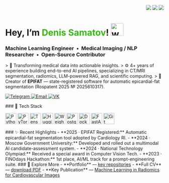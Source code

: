 <p align="right">
  <img src="https://komarev.com/ghpvc/?username=denis-samatov&label=Visitors&color=0e75b6&style=flat-square"/>
  <img src="https://img.shields.io/github/followers/denis-samatov?style=social">
  <img src="https://img.shields.io/github/stars/denis-samatov?style=social">
</p>
<h1 align="left">
  Hey, I’m <span style="color:#36b812;">Denis Samatov</span>!
  <img src="https://raw.githubusercontent.com/Tarikul-Islam-Anik/Animated-Fluent-Emojis/master/Emojis/People/Waving%20Hand.png"
       width="40" alt="waving-hand"/>
</h1>
<h3 align="left">
  Machine Learning Engineer &nbsp;•&nbsp; Medical Imaging / NLP Researcher &nbsp;•&nbsp; Open-Source Contributor
</h3>
> 🎯 Transforming medical data into actionable insights.  
> ⚙️ 4+ years of experience building end-to-end AI pipelines, specializing in CT/MRI segmentation, radiomics, LLM-powered RAG, and scientific computing.  
> 🏅 Creator of <b>EPIFAT</b> — state-registered software for automatic epicardial-fat segmentation (Rospatent 2025 № 2025610317).  
<p>
  <a href="https://t.me/SamatovDS">
    <img src="https://img.shields.io/badge/Telegram-2CA5E0?style=for-the-badge&logo=telegram&logoColor=white" alt="Telegram">
  </a>
  <a href="mailto:denissamatov470@gmail.com">
    <img src="https://img.shields.io/badge/Gmail-D14836?style=for-the-badge&logo=gmail&logoColor=white" alt="Email">
  </a>
  <a href="https://vk.com/s270374">
    <img src="https://img.shields.io/badge/VK-4C75A3?style=for-the-badge&logo=vk&logoColor=white" alt="VK">
  </a>
</p>
### 🧰 Tech Stack
<p align="left">
  <img src="https://cdn.jsdelivr.net/gh/devicons/devicon/icons/python/python-original.svg"  height="35" alt="Python"/>
  <img src="https://cdn.jsdelivr.net/gh/devicons/devicon/icons/pytorch/pytorch-original.svg" height="35" alt="PyTorch"/>
  <img src="https://cdn.jsdelivr.net/gh/devicons/devicon/icons/tensorflow/tensorflow-original.svg" height="35" alt="TensorFlow"/>
  <img src="https://raw.githubusercontent.com/huggingface/brand/main/static/hf-logo-with-title.svg"   height="35" alt="Hugging Face"/>
  <img src="https://raw.githubusercontent.com/wandb/assets/main/wandb_logo.png"                      height="35" alt="Weights & Biases"/>
  <img src="https://upload.wikimedia.org/wikipedia/commons/2/29/Postgresql_elephant.svg"             height="35" alt="PostgreSQL"/>
  <img src="https://cdn.jsdelivr.net/gh/devicons/devicon/icons/docker/docker-original.svg"           height="35" alt="Docker"/>
  <img src="https://cdn.jsdelivr.net/gh/devicons/devicon/icons/fastapi/fastapi-original.svg"         height="35" alt="FastAPI"/>
  <img src="https://cdn.jsdelivr.net/gh/devicons/devicon/icons/git/git-original.svg"                 height="35" alt="Git"/>
</p>
### ✨ Recent Highlights
- **2025 · EPIFAT Registered:** Automatic epicardial-fat segmentation tool adopted by Cardiology RI.
- **2024 · Moscow Government University:** Developed and rolled out a multimodal AI candidate-assessment system.
- **2024 · National Technology Olympiad:** Received a special award in Computer Vision Tech.
- **2023 · FINOdays Hackathon:** 1st place, AI/ML track for a prompt-engineering suite.
### 🔗 Explore More
- **Portfolio** — <a href="https://github.com/SamatovDS?tab=repositories">key repositories</a>  
- **Full CV** — <a href="https://github.com/denis-samatov/denis-samatov/blob/main/CV_Pole.pdf">download PDF</a>  
- **Key Publication** — <a href="http://sopromat.imm.uran.ru/kungurka/Proceedings-2023.pdf">Machine Learning in Radiomics for Cardiovascular Images</a>
